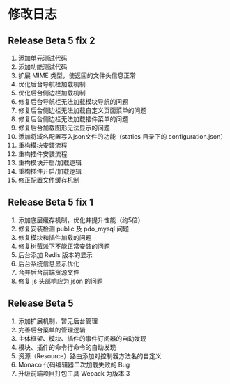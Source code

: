 # 修改日志

## Release Beta 5 fix 2

1. 添加单元测试代码
2. 添加功能测试代码
3. 扩展 MIME 类型，使返回的文件头信息正常
4. 优化后台导航栏加载机制
5. 优化后台侧边栏加载机制
6. 修复后台导航栏无法加载模块导航的问题
7. 修复后台侧边栏无法加载自定义页面菜单的问题
8. 修复后台侧边栏无法加载插件菜单的问题
9. 修复后台加载图形无法显示的问题
10. 添加将域名配置写入json文件的功能（statics 目录下的 configuration.json）
11. 重构模块安装流程
12. 重构插件安装流程
13. 重构模块开启/加载逻辑
14. 重构插件开启/加载逻辑
15. 修正配置文件缓存机制

## Release Beta 5 fix 1

1. 添加底层缓存机制，优化并提升性能（约5倍）
2. 修复安装检测 public 及 pdo_mysql 问题
3. 修复模块和插件加载的问题
4. 修复树莓派下不能正常安装的问题
5. 后台添加 Redis 版本的显示
6. 后台系统信息显示优化
7. 合并后台前端资源文件
8. 修复 js 头部响应为 json 的问题

## Release Beta 5

1. 添加扩展机制，暂无后台管理
2. 完善后台菜单的管理逻辑
3. 主体框架、模块、插件的事件订阅器的自动发现
4. 模块、插件的命令行命令的自动发现
5. 资源（Resource）路由添加对控制器方法名的自定义
6. Monaco 代码编辑器二次加载失败的 Bug
7. 升级前端项目打包工具 Wepack 为版本 3